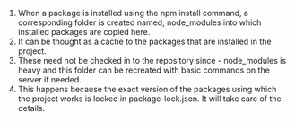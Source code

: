 1. When a package is installed using the npm install command, a corresponding folder is created named, node_modules into which installed packages are copied here.
2. It can be thought as a cache to the packages that are installed in the project.
3. These need not be checked in to the repository since - node_modules is heavy and this folder can be recreated with basic commands on the server if needed.
4. This happens because the exact version of the packages using which the project works is locked in package-lock.json. It will take care of the details.